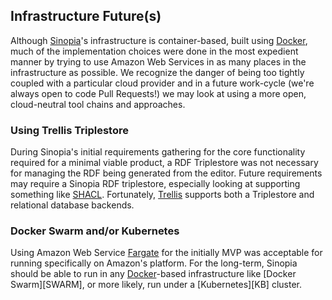 ## Infrastructure Future(s)
Although [Sinopia][SINOPIA]'s infrastructure is container-based, built using
[Docker][DOCK], much of the implementation choices were done in the most
expedient manner by trying to use Amazon Web Services in as many places in the
infrastructure as possible. We recognize the danger of being too tightly
coupled with a particular cloud provider and in a future work-cycle
(we're always open to code Pull Requests!) we may look at using a more
open, cloud-neutral tool chains and approaches.

### Using Trellis Triplestore
During Sinopia's initial requirements gathering for the core functionality
required for a minimal viable product, a RDF Triplestore was not necessary for managing
the RDF being generated from the editor. Future requirements may require a Sinopia
RDF triplestore, especially looking at supporting something like
[SHACL](https://www.w3.org/TR/shacl/). Fortunately, [Trellis](#trellis) supports
both a Triplestore and relational database backends.

### Docker Swarm and/or Kubernetes
Using Amazon Web Service [Fargate](#fargate) for the initially MVP was acceptable
for running specifically on Amazon's platform. For the long-term, Sinopia should
be able to run in any [Docker][DOCK]-based infrastructure like [Docker Swarm][SWARM],
or more likely, run under a [Kubernetes][KB] cluster. 

[DOCK]: https://docker.io
[SINOPIA]: https://sinopia.io/
